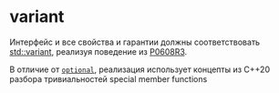 # variant

Интерфейс и все свойства и гарантии должны соответствовать [std::variant](https://en.cppreference.com/w/cpp/utility/variant), реализуя поведение из [P0608R3](http://www.open-std.org/jtc1/sc22/wg21/docs/papers/2018/p0608r3.html).

В отличие от [`optional`](https://github.com/iamerove/optional), реализация использует концепты из С++20 разбора тривиальностей special member functions
